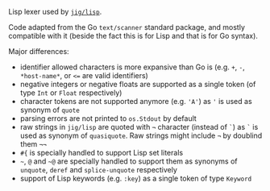 Lisp lexer used by [`jig/lisp`](https://github.com/jig/lisp).

Code adapted from the Go `text/scanner` standard package, and mostly compatible with it (beside the fact this is for Lisp and that is for Go syntax).

Major differences:
- identifier allowed characters is more expansive than Go is (e.g. `+`, `-`, `*host-name*`, or `<=` are valid identifiers)
- negative integers or negative floats are supported as a single token (of type `Int` or `Float` respectively)
- character tokens are not supported anymore (e.g. `'A'`) as `'` is used as synonym of `quote`
- parsing errors are not printed to `os.Stdout` by default
- raw strings in `jig/lisp` are quoted with `¬` character (instead of `` ` ``) as `` ` `` is used as synonym of `quasiquote`. Raw strings might include `¬` by doublind them `¬¬`
- `#{` is specially handled to support Lisp set literals
- `~`, `@` and `~@` are specially handled to support them as synonyms of `unquote`, `deref` and `splice-unquote` respectively
- support of Lisp keywords (e.g. `:key`) as a single token of type `Keyword`
